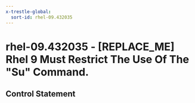 ```yaml
---
x-trestle-global:
  sort-id: rhel-09.432035
---
```


# rhel-09.432035 - \[REPLACE_ME\] Rhel 9 Must Restrict The Use Of The "Su" Command.

## Control Statement
